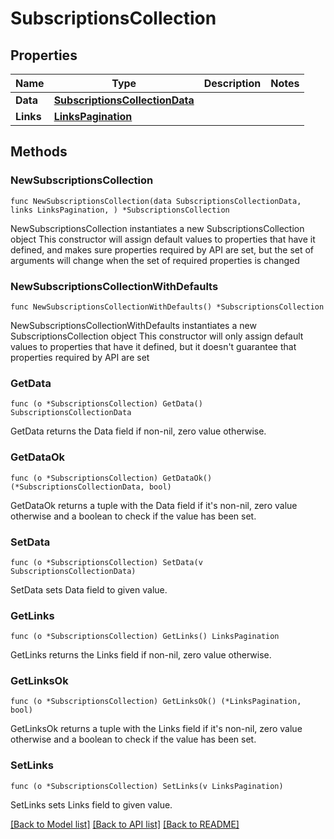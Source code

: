 # SubscriptionsCollection

## Properties

Name | Type | Description | Notes
------------ | ------------- | ------------- | -------------
**Data** | [**SubscriptionsCollectionData**](SubscriptionsCollectionData.md) |  | 
**Links** | [**LinksPagination**](LinksPagination.md) |  | 

## Methods

### NewSubscriptionsCollection

`func NewSubscriptionsCollection(data SubscriptionsCollectionData, links LinksPagination, ) *SubscriptionsCollection`

NewSubscriptionsCollection instantiates a new SubscriptionsCollection object
This constructor will assign default values to properties that have it defined,
and makes sure properties required by API are set, but the set of arguments
will change when the set of required properties is changed

### NewSubscriptionsCollectionWithDefaults

`func NewSubscriptionsCollectionWithDefaults() *SubscriptionsCollection`

NewSubscriptionsCollectionWithDefaults instantiates a new SubscriptionsCollection object
This constructor will only assign default values to properties that have it defined,
but it doesn't guarantee that properties required by API are set

### GetData

`func (o *SubscriptionsCollection) GetData() SubscriptionsCollectionData`

GetData returns the Data field if non-nil, zero value otherwise.

### GetDataOk

`func (o *SubscriptionsCollection) GetDataOk() (*SubscriptionsCollectionData, bool)`

GetDataOk returns a tuple with the Data field if it's non-nil, zero value otherwise
and a boolean to check if the value has been set.

### SetData

`func (o *SubscriptionsCollection) SetData(v SubscriptionsCollectionData)`

SetData sets Data field to given value.


### GetLinks

`func (o *SubscriptionsCollection) GetLinks() LinksPagination`

GetLinks returns the Links field if non-nil, zero value otherwise.

### GetLinksOk

`func (o *SubscriptionsCollection) GetLinksOk() (*LinksPagination, bool)`

GetLinksOk returns a tuple with the Links field if it's non-nil, zero value otherwise
and a boolean to check if the value has been set.

### SetLinks

`func (o *SubscriptionsCollection) SetLinks(v LinksPagination)`

SetLinks sets Links field to given value.



[[Back to Model list]](../README.md#documentation-for-models) [[Back to API list]](../README.md#documentation-for-api-endpoints) [[Back to README]](../README.md)


